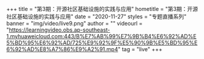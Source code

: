 +++
    title = "第3期：开源社区基础设施的实践与应用"
    hometitle = "第3期：开源社区基础设施的实践与应用"
    date = "2020-11-27"
    styles = "专题直播系列"
    banner = "img/video/live9.png"
    author = ""
    videourl = "https://learningvideo.obs.ap-southeast-1.myhuaweicloud.com:443/B%E7%AB%99%E7%9B%B4%E6%92%AD%E5%BD%95%E6%92%AD/725%E9%92%9F%E5%90%9B%E5%BD%95%E6%92%AD%E8%A7%86%E9%A2%91.mp4" 
    tag = "live"
+++